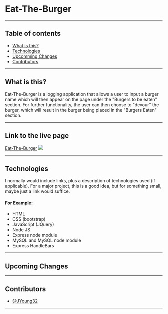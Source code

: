 # Eat-The-Burger

---- 

 ## Table of contents
* [What is this?](#what-is-this)
* [Technologies](#technologies)
* [Upcomming Changes](#upcomming-changes)
* [Contributors](#contributors)

----

## What is this?

Eat-The-Burger is a logging application that allows a user to input a burger name which will then appear on the page under the "Burgers to be eaten" section. For further functionality, the user can then choose to "devour" the burger, which will result in the burger being placed in the "Burgers Eaten" section. 

----

## Link to the live page
[Eat-The-Burger](https://murmuring-depths-00456.herokuapp.com/)
![](example-gif.gif)

----

## Technologies

I normally would include links, plus a description of technologies used (if applicable).  For a major project, this is a good idea, but for something small, maybe just a link would suffice.

#### For Example:

* HTML
* CSS (bootstrap)
* JavaScript (JQuery)
* Node JS
* Express node module
* MySQL and MySQL node module
* Express HandleBars

----

## Upcoming Changes


----

## Contributors

* [@JYoung32](https://github.com/JYoung32)


----
